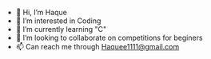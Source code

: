 - 👋 Hi, I’m Haque
- 👀 I’m interested in Coding
- 🌱 I’m currently learning "C"
- 💞️ I’m looking to collaborate on competitions for beginers 
- 📫 Can reach me through Haquee1111@gmail.com
